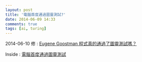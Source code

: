 ```yaml
---
layout: post
title: '電腦首度通過圖靈測試?'
date: 2014-06-09 14:33
comments: true
tags: [ai, turing]
---
```

2014-06-10 修 :
[Eugene Goostman 程式真的通過了圖靈測試嗎？](http://www.inside.com.tw/2014/06/10/did-eugene-goostman-really-pass-the-turing-test)

Inside : [電腦首度通過圖靈測試](http://share.inside.com.tw/posts/5079?ref=sidebar)
